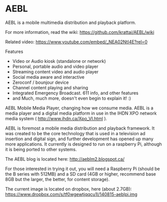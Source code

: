 AEBL
====

AEBL is a mobile multimedia distribution and playback platform.

For more information, read the wiki:  https://github.com/krattai/AEBL/wiki

Related video:  https://www.youtube.com/embed/_NEA02NtI4E?rel=0

Features
+ Video or Audio kiosk (standalone or network)
+ Personal, portable audio and video player
+ Streaming content video and audio player
+ Social media aware and interactive
+ Zeroconf / bounjour device
+ Channel content playing and sharing
+ Integrated Emergency Broadcast. 611 info, and other features
+ and Much, much more, doesn't even begin to explain it! :)

AEBL Mobile Media Player, changing how we consume media. AEBL is a media player and a digital media platform in use in the IHDN XPO network media system ( http://www.ihdn.ca/Xpo_VI.html ).

AEBL is foremost a mobile media distribution and playback framework.  It was created to be the core technology that is used in a television ad insertion and digital sign, and further development has opened up many more applications.  It currently is designed to run on a raspberry Pi, although it is being ported to other systems.

The AEBL blog is located here:
http://aeblm2.blogspot.ca/

For those interested in trying it out, you will need a Raspberry Pi (should be the B series with 512MB) and a SD card (4GB or higher, recommend base 8GB but the larger, the better, for content storage).

The current image is located on dropbox, here (about 2.7GB):
https://www.dropbox.com/s/tf0wgewtjqqcu1l/140815-aeblpi.img
